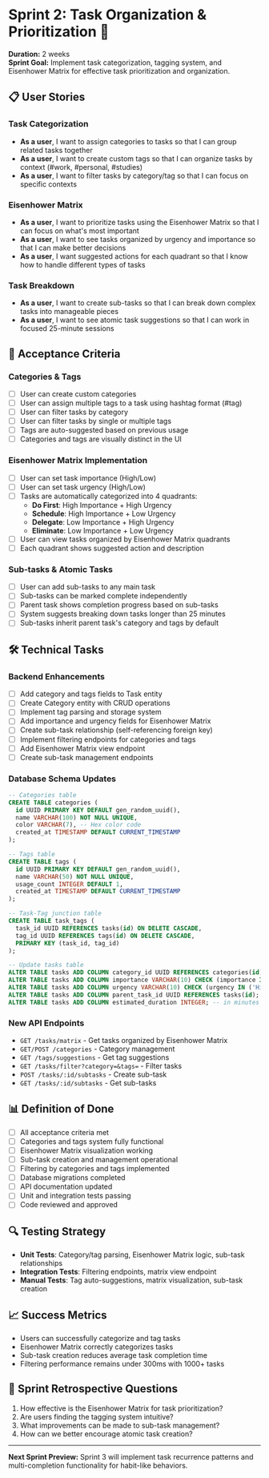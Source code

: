 # Sprint 2: Task Organization & Prioritization 🎯

**Duration:** 2 weeks  
**Sprint Goal:** Implement task categorization, tagging system, and Eisenhower Matrix for effective task prioritization and organization.

## 📋 User Stories

### Task Categorization

- **As a user**, I want to assign categories to tasks so that I can group related tasks together
- **As a user**, I want to create custom tags so that I can organize tasks by context (#work, #personal, #studies)
- **As a user**, I want to filter tasks by category/tag so that I can focus on specific contexts

### Eisenhower Matrix

- **As a user**, I want to prioritize tasks using the Eisenhower Matrix so that I can focus on what's most important
- **As a user**, I want to see tasks organized by urgency and importance so that I can make better decisions
- **As a user**, I want suggested actions for each quadrant so that I know how to handle different types of tasks

### Task Breakdown

- **As a user**, I want to create sub-tasks so that I can break down complex tasks into manageable pieces
- **As a user**, I want to see atomic task suggestions so that I can work in focused 25-minute sessions

## 🎯 Acceptance Criteria

### Categories & Tags

- [ ] User can create custom categories
- [ ] User can assign multiple tags to a task using hashtag format (#tag)
- [ ] User can filter tasks by category
- [ ] User can filter tasks by single or multiple tags
- [ ] Tags are auto-suggested based on previous usage
- [ ] Categories and tags are visually distinct in the UI

### Eisenhower Matrix Implementation

- [ ] User can set task importance (High/Low)
- [ ] User can set task urgency (High/Low)
- [ ] Tasks are automatically categorized into 4 quadrants:
  - **Do First**: High Importance + High Urgency
  - **Schedule**: High Importance + Low Urgency
  - **Delegate**: Low Importance + High Urgency
  - **Eliminate**: Low Importance + Low Urgency
- [ ] User can view tasks organized by Eisenhower Matrix quadrants
- [ ] Each quadrant shows suggested action and description

### Sub-tasks & Atomic Tasks

- [ ] User can add sub-tasks to any main task
- [ ] Sub-tasks can be marked complete independently
- [ ] Parent task shows completion progress based on sub-tasks
- [ ] System suggests breaking down tasks longer than 25 minutes
- [ ] Sub-tasks inherit parent task's category and tags by default

## 🛠️ Technical Tasks

### Backend Enhancements

- [ ] Add category and tags fields to Task entity
- [ ] Create Category entity with CRUD operations
- [ ] Implement tag parsing and storage system
- [ ] Add importance and urgency fields for Eisenhower Matrix
- [ ] Create sub-task relationship (self-referencing foreign key)
- [ ] Implement filtering endpoints for categories and tags
- [ ] Add Eisenhower Matrix view endpoint
- [ ] Create sub-task management endpoints

### Database Schema Updates

```sql
-- Categories table
CREATE TABLE categories (
  id UUID PRIMARY KEY DEFAULT gen_random_uuid(),
  name VARCHAR(100) NOT NULL UNIQUE,
  color VARCHAR(7), -- Hex color code
  created_at TIMESTAMP DEFAULT CURRENT_TIMESTAMP
);

-- Tags table
CREATE TABLE tags (
  id UUID PRIMARY KEY DEFAULT gen_random_uuid(),
  name VARCHAR(50) NOT NULL UNIQUE,
  usage_count INTEGER DEFAULT 1,
  created_at TIMESTAMP DEFAULT CURRENT_TIMESTAMP
);

-- Task-Tag junction table
CREATE TABLE task_tags (
  task_id UUID REFERENCES tasks(id) ON DELETE CASCADE,
  tag_id UUID REFERENCES tags(id) ON DELETE CASCADE,
  PRIMARY KEY (task_id, tag_id)
);

-- Update tasks table
ALTER TABLE tasks ADD COLUMN category_id UUID REFERENCES categories(id);
ALTER TABLE tasks ADD COLUMN importance VARCHAR(10) CHECK (importance IN ('High', 'Low'));
ALTER TABLE tasks ADD COLUMN urgency VARCHAR(10) CHECK (urgency IN ('High', 'Low'));
ALTER TABLE tasks ADD COLUMN parent_task_id UUID REFERENCES tasks(id);
ALTER TABLE tasks ADD COLUMN estimated_duration INTEGER; -- in minutes
```

### New API Endpoints

- `GET /tasks/matrix` - Get tasks organized by Eisenhower Matrix
- `GET/POST /categories` - Category management
- `GET /tags/suggestions` - Get tag suggestions
- `GET /tasks/filter?category=&tags=` - Filter tasks
- `POST /tasks/:id/subtasks` - Create sub-task
- `GET /tasks/:id/subtasks` - Get sub-tasks

## 📊 Definition of Done

- [ ] All acceptance criteria met
- [ ] Categories and tags system fully functional
- [ ] Eisenhower Matrix visualization working
- [ ] Sub-task creation and management operational
- [ ] Filtering by categories and tags implemented
- [ ] Database migrations completed
- [ ] API documentation updated
- [ ] Unit and integration tests passing
- [ ] Code reviewed and approved

## 🔍 Testing Strategy

- **Unit Tests**: Category/tag parsing, Eisenhower Matrix logic, sub-task relationships
- **Integration Tests**: Filtering endpoints, matrix view endpoint
- **Manual Tests**: Tag auto-suggestions, matrix visualization, sub-task creation

## 📈 Success Metrics

- Users can successfully categorize and tag tasks
- Eisenhower Matrix correctly categorizes tasks
- Sub-task creation reduces average task completion time
- Filtering performance remains under 300ms with 1000+ tasks

## 🚀 Sprint Retrospective Questions

1. How effective is the Eisenhower Matrix for task prioritization?
2. Are users finding the tagging system intuitive?
3. What improvements can be made to sub-task management?
4. How can we better encourage atomic task creation?

---

**Next Sprint Preview:** Sprint 3 will implement task recurrence patterns and multi-completion functionality for habit-like behaviors.
